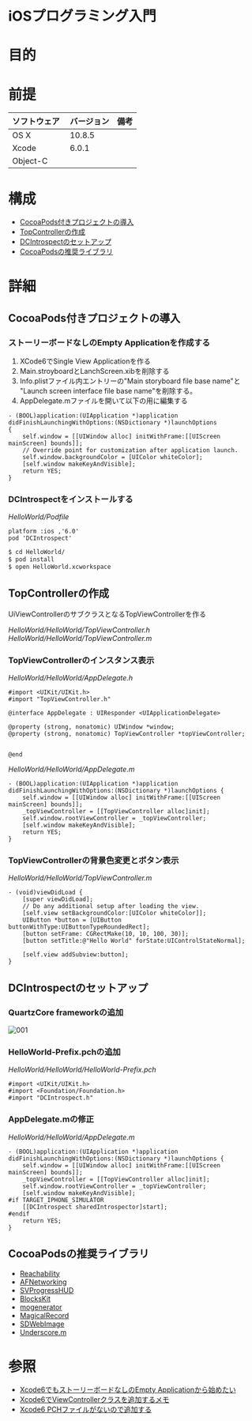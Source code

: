 iOSプログラミング入門
===
# 目的
# 前提
| ソフトウェア     | バージョン    | 備考         |
|:---------------|:-------------|:------------|
| OS X           |10.8.5        |             |
| Xcode     　　　|6.0.1        |             |
| Object-C       |              |             |

# 構成
+ [CocoaPods付きプロジェクトの導入](#1)
+ [TopControllerの作成](#2)
+ [DCIntrospectのセットアップ](#3)
+ [CocoaPodsの推奨ライブラリ](#4)

# 詳細
## <a name="1">CocoaPods付きプロジェクトの導入</a>
### ストーリーボードなしのEmpty Applicationを作成する
1. XCode6でSingle View Applicationを作る
1. Main.stroyboardとLanchScreen.xibを削除する
1. Info.plistファイル内エントリーの"Main storyboard file base name"と "Launch screen interface file base name"を削除する。
1. AppDelegate.mファイルを開いて以下の用に編集する

```
- (BOOL)application:(UIApplication *)application didFinishLaunchingWithOptions:(NSDictionary *)launchOptions
{
    self.window = [[UIWindow alloc] initWithFrame:[[UIScreen mainScreen] bounds]];
    // Override point for customization after application launch.
    self.window.backgroundColor = [UIColor whiteColor];
    [self.window makeKeyAndVisible];
    return YES;
}
```

### DCIntrospectをインストールする
_HelloWorld/Podfile_

```
platform :ios ,'6.0'
pod 'DCIntrospect'
```

```bash
$ cd HelloWorld/
$ pod install
$ open HelloWorld.xcworkspace
```

## <a name="2">TopControllerの作成</a>
UiViewControllerのサブクラスとなるTopViewControllerを作る

_HelloWorld/HelloWorld/TopViewController.h_  
_HelloWorld/HelloWorld/TopViewController.m_
### TopViewControllerのインスタンス表示
_HelloWorld/HelloWorld/AppDelegate.h_

```
#import <UIKit/UIKit.h>
#import "TopViewController.h"

@interface AppDelegate : UIResponder <UIApplicationDelegate>

@property (strong, nonatomic) UIWindow *window;
@property (strong, nonatomic) TopViewController *topViewController;


@end
```
_HelloWorld/HelloWorld/AppDelegate.m_

```
- (BOOL)application:(UIApplication *)application didFinishLaunchingWithOptions:(NSDictionary *)launchOptions {
    self.window = [[UIWindow alloc] initWithFrame:[[UIScreen mainScreen] bounds]];
    _topViewController = [[TopViewController alloc]init];
    self.window.rootViewController = _topViewController;
    [self.window makeKeyAndVisible];
    return YES;
}
```

### TopViewControllerの背景色変更とボタン表示
_HelloWorld/HelloWorld/TopViewController.m_

```
- (void)viewDidLoad {
    [super viewDidLoad];
    // Do any additional setup after loading the view.
    [self.view setBackgroundColor:[UIColor whiteColor]];
    UIButton *button = [UIButton buttonWithType:UIButtonTypeRoundedRect];
    [button setFrame: CGRectMake(10, 10, 100, 30)];
    [button setTitle:@"Hello World" forState:UIControlStateNormal];

    [self.view addSubview:button];
}
```

## <a name="3">DCIntrospectのセットアップ</a>
### QuartzCore frameworkの追加
![001](https://farm4.staticflickr.com/3950/15338971647_b127852ca6.jpg)
### HelloWorld-Prefix.pchの追加
_HelloWorld/HelloWorld/HelloWorld-Prefix.pch_
```
#import <UIKit/UIKit.h>
#import <Foundation/Foundation.h>
#import "DCIntrospect.h"
```
### AppDelegate.mの修正
_HelloWorld/HelloWorld/AppDelegate.m_

```
- (BOOL)application:(UIApplication *)application didFinishLaunchingWithOptions:(NSDictionary *)launchOptions {
    self.window = [[UIWindow alloc] initWithFrame:[[UIScreen mainScreen] bounds]];
    _topViewController = [[TopViewController alloc]init];
    self.window.rootViewController = _topViewController;
    [self.window makeKeyAndVisible];
#if TARGET_IPHONE_SIMULATOR
    [[DCIntrospect sharedIntrospector]start];
#endif
    return YES;
}
```
## <a name="4">CocoaPodsの推奨ライブラリ</a>
* [Reachability](https://github.com/tonymillion/Reachability)
* [AFNetworking](https://github.com/AFNetworking/AFNetworking)
* [SVProgressHUD](https://github.com/TransitApp/SVProgressHUD)
* [BlocksKit](https://github.com/zwaldowski/BlocksKit)
* [mogenerator](https://github.com/rentzsch/mogenerator)
* [MagicalRecord](https://github.com/magicalpanda/MagicalRecord)
* [SDWebImage](https://github.com/rs/SDWebImage)
* [Underscore.m](https://github.com/robb/Underscore.m)

# 参照

* [Xcode6でもストーリーボードなしのEmpty Applicationから始めたい](http://appstars.jp/archive/243)
* [Xcode6でViewControllerクラスを追加するメモ](http://qiita.com/jollyjoester/items/2129bb59ca8e18b6f11c)
* [Xcode6 PCHファイルがないので追加する](http://appstars.jp/archive/244)
